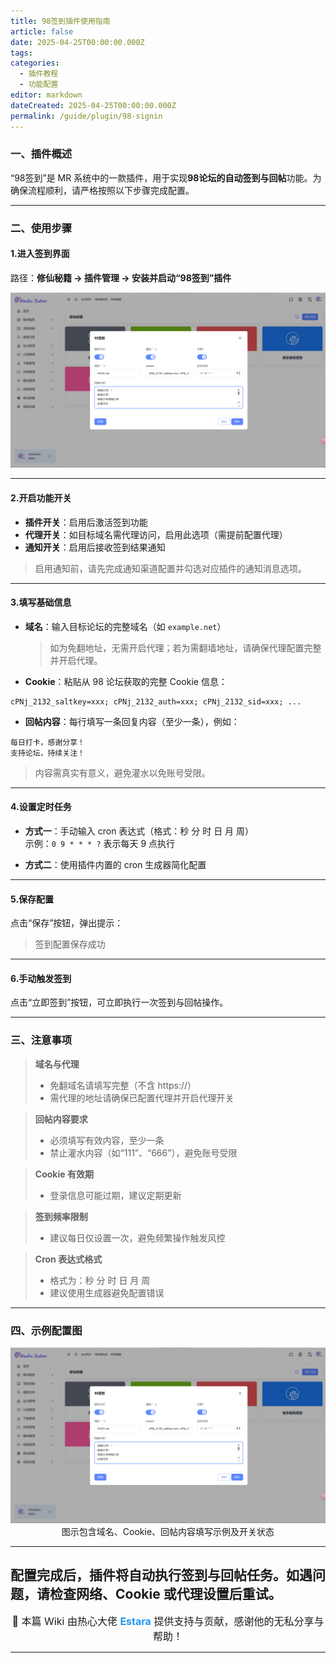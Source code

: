 ```yaml
---
title: 98签到插件使用指南
article: false
date: 2025-04-25T00:00:00.000Z
tags:
categories: 
  - 插件教程
  - 功能配置
editor: markdown
dateCreated: 2025-04-25T00:00:00.000Z
permalink: /guide/plugin/98-signin
---
```


### 一、插件概述

“98签到”是 MR 系统中的一款插件，用于实现**98论坛的自动签到与回帖**功能。为确保流程顺利，请严格按照以下步骤完成配置。

---

### 二、使用步骤

#### 1.进入签到界面

路径：**修仙秘籍 → 插件管理 → 安装并启动“98签到”插件**

<div align="center"><img src="./images/98签到.png" width="800"/></div>  

---

#### 2.开启功能开关

- **插件开关**：启用后激活签到功能  
- **代理开关**：如目标域名需代理访问，启用此选项（需提前配置代理）  
- **通知开关**：启用后接收签到结果通知  

> 启用通知前，请先完成通知渠道配置并勾选对应插件的通知消息选项。

---

#### 3.填写基础信息

- **域名**：输入目标论坛的完整域名（如 `example.net`）  
  > 如为免翻地址，无需开启代理；若为需翻墙地址，请确保代理配置完整并开启代理。

- **Cookie**：粘贴从 98 论坛获取的完整 Cookie 信息：

```plaintext
cPNj_2132_saltkey=xxx; cPNj_2132_auth=xxx; cPNj_2132_sid=xxx; ...
```

- **回帖内容**：每行填写一条回复内容（至少一条），例如：

```plaintext
每日打卡，感谢分享！
支持论坛，持续关注！
```

> 内容需真实有意义，避免灌水以免账号受限。

---

#### 4.设置定时任务

- **方式一**：手动输入 cron 表达式（格式：秒 分 时 日 月 周）  
  示例：`0 9 * * * ?` 表示每天 9 点执行

- **方式二**：使用插件内置的 cron 生成器简化配置

---

#### 5.保存配置

点击“保存”按钮，弹出提示：

> 签到配置保存成功

---

#### 6.手动触发签到

点击“立即签到”按钮，可立即执行一次签到与回帖操作。

---

### 三、注意事项

> **域名与代理**
> - 免翻域名请填写完整（不含 https://）
> - 需代理的地址请确保已配置代理并开启代理开关

> **回帖内容要求**
> - 必须填写有效内容，至少一条
> - 禁止灌水内容（如“111”、“666”），避免账号受限

> **Cookie 有效期**
> - 登录信息可能过期，建议定期更新

> **签到频率限制**
> - 建议每日仅设置一次，避免频繁操作触发风控

> **Cron 表达式格式**
> - 格式为：秒 分 时 日 月 周
> - 建议使用生成器避免配置错误

---

### 四、示例配置图

<div align="center"><img src="./images/98签到.png" width="800"/></div>  
<div align="center">图示包含域名、Cookie、回帖内容填写示例及开关状态</div>

---

配置完成后，插件将自动执行签到与回帖任务。如遇问题，请检查网络、Cookie 或代理设置后重试。
---

<div align="center">
  <span style="font-size: 16px;">🎉 本篇 Wiki 由热心大佬 <span style="color: #2196f3; font-weight: bold;">Estara</span> 提供支持与贡献，感谢他的无私分享与帮助！</span>
</div>

---